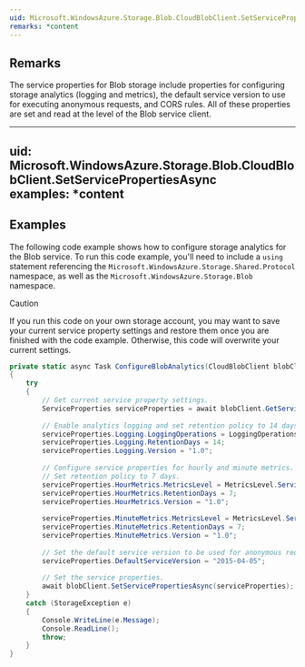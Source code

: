 ```yaml
---  
uid: Microsoft.WindowsAzure.Storage.Blob.CloudBlobClient.SetServicePropertiesAsync  
remarks: *content  
---  
```

  
## Remarks  
 The service properties for Blob storage include properties for configuring storage analytics (logging and metrics), the default service version to use for executing anonymous requests,  and CORS rules. All of these properties are set and read at the level of the Blob service client.  
  
---  
uid: Microsoft.WindowsAzure.Storage.Blob.CloudBlobClient.SetServicePropertiesAsync  
examples: *content  
---  
  
## Examples  
 The following code example shows how to configure storage analytics for the Blob service. To run this code example, you'll need to include a `using` statement referencing the `Microsoft.WindowsAzure.Storage.Shared.Protocol` namespace, as well as the `Microsoft.WindowsAzure.Storage.Blob` namespace.  
  
> [!CAUTION]
>  If you run this code on your own storage account, you may want to save your current service property settings and restore them once you are finished with the code example. Otherwise, this code will overwrite your current settings.  
  
```c#  
private static async Task ConfigureBlobAnalytics(CloudBlobClient blobClient)  
{  
    try  
    {  
        // Get current service property settings.  
        ServiceProperties serviceProperties = await blobClient.GetServicePropertiesAsync();  
  
        // Enable analytics logging and set retention policy to 14 days.   
        serviceProperties.Logging.LoggingOperations = LoggingOperations.All;  
        serviceProperties.Logging.RetentionDays = 14;  
        serviceProperties.Logging.Version = "1.0";  
  
        // Configure service properties for hourly and minute metrics.   
        // Set retention policy to 7 days.  
        serviceProperties.HourMetrics.MetricsLevel = MetricsLevel.ServiceAndApi;  
        serviceProperties.HourMetrics.RetentionDays = 7;  
        serviceProperties.HourMetrics.Version = "1.0";  
  
        serviceProperties.MinuteMetrics.MetricsLevel = MetricsLevel.ServiceAndApi;  
        serviceProperties.MinuteMetrics.RetentionDays = 7;  
        serviceProperties.MinuteMetrics.Version = "1.0";  
  
        // Set the default service version to be used for anonymous requests.  
        serviceProperties.DefaultServiceVersion = "2015-04-05";  
  
        // Set the service properties.  
        await blobClient.SetServicePropertiesAsync(serviceProperties);              
    }  
    catch (StorageException e)  
    {  
        Console.WriteLine(e.Message);  
        Console.ReadLine();  
        throw;  
    }  
}  
  
```